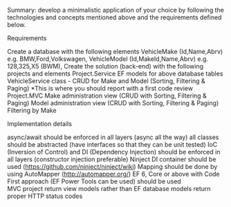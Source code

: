 Summary: develop a minimalistic application of your choice by following the technologies and concepts mentioned above and the requirements defined below.

Requirements

Create a database with the following elements
  VehicleMake (Id,Name,Abrv) e.g. BMW,Ford,Volkswagen,
  VehicleModel (Id,MakeId,Name,Abrv) e.g. 128,325,X5 (BWM), 
Create the solution (back-end) with the following projects and elements
  Project.Service
    EF models for above database tables
    VehicleService class - CRUD for Make and Model (Sorting, Filtering & Paging) 
      *This is where you should report with a first code review
  Project.MVC 
    Make administration view (CRUD with Sorting, Filtering & Paging)
    Model administration view (CRUD with Sorting, Filtering & Paging)
    Filtering by Make

    
Implementation details 

async/await should be enforced in all layers (async all the way)
all classes should be abstracted (have interfaces so that they can be unit tested)
IoC (Inversion of Control) and DI (Dependency Injection) should be enforced in all layers (constructor injection preferable) 
  Ninject DI container should be used (https://github.com/ninject/ninject/wiki)
Mapping should be done by using AutoMapper (http://automapper.org/)
EF 6, Core or above with Code First approach (EF Power Tools can be used) should be used  
MVC project
  return view models rather than EF database models
  return proper HTTP status codes
